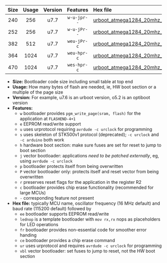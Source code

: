 |Size|Usage|Version|Features|Hex file|
|:-:|:-:|:-:|:-:|:--|
|240|256|u7.7|`w-u-jpr--`|[urboot_atmega1284_20mhz_19200bps_lednop_ur_vbl.hex](https://raw.githubusercontent.com/stefanrueger/urboot.hex/main/mcus/atmega1284/fcpu_20mhz/19200_bps/urboot_atmega1284_20mhz_19200bps_lednop_ur_vbl.hex)|
|252|256|u7.7|`w-u-jPr--`|[urboot_atmega1284_20mhz_19200bps_ur_vbl.hex](https://raw.githubusercontent.com/stefanrueger/urboot.hex/main/mcus/atmega1284/fcpu_20mhz/19200_bps/urboot_atmega1284_20mhz_19200bps_ur_vbl.hex)|
|382|512|u7.7|`weu-jPr-c`|[urboot_atmega1284_20mhz_19200bps_ee_lednop_fr_ce_ur_vbl.hex](https://raw.githubusercontent.com/stefanrueger/urboot.hex/main/mcus/atmega1284/fcpu_20mhz/19200_bps/urboot_atmega1284_20mhz_19200bps_ee_lednop_fr_ce_ur_vbl.hex)|
|364|1024|u7.7|`weu-hpr-c`|[urboot_atmega1284_20mhz_19200bps_ee_lednop_fr_ce_ur.hex](https://raw.githubusercontent.com/stefanrueger/urboot.hex/main/mcus/atmega1284/fcpu_20mhz/19200_bps/urboot_atmega1284_20mhz_19200bps_ee_lednop_fr_ce_ur.hex)|
|470|1024|u7.7|`wes-hpr-c`|[urboot_atmega1284_20mhz_19200bps_ee_lednop_fr_ce.hex](https://raw.githubusercontent.com/stefanrueger/urboot.hex/main/mcus/atmega1284/fcpu_20mhz/19200_bps/urboot_atmega1284_20mhz_19200bps_ee_lednop_fr_ce.hex)|

- **Size:** Bootloader code size including small table at top end
- **Usage:** How many bytes of flash are needed, ie, HW boot section or a multiple of the page size
- **Version:** For example, u7.6 is an urboot version, o5.2 is an optiboot version
- **Features:**
  + `w` bootloader provides `pgm_write_page(sram, flash)` for the application at `FLASHEND-4+1`
  + `e` EEPROM read/write support
  + `u` uses urprotocol requiring `avrdude -c urclock` for programming
  + `s` uses skeleton of STK500v1 protocol (deprecated); `-c urclock` and `-c arduino` both work
  + `h` hardware boot section: make sure fuses are set for reset to jump to boot section
  + `j` vector bootloader: applications *need to be patched externally*, eg, using `avrdude -c urclock`
  + `p` bootloader protects itself from being overwritten
  + `P` vector bootloader only: protects itself and reset vector from being overwritten
  + `r` preserves reset flags for the application in the register R2
  + `c` bootloader provides chip erase functionality (recommended for large MCUs)
  + `-` corresponding feature not present
- **Hex file:** typically MCU name, oscillator frequency (16 MHz default) and baud rate (115200 default) followed by
  + `ee` bootloader supports EEPROM read/write
  + `lednop` is a template bootloader with `mov rx,rx` nops as placeholders for LED operations
  + `fr` bootloader provides non-essential code for smoother error handing
  + `ce` bootloader provides a chip erase command
  + `ur` uses urprotocol and requires `avrdude -c urclock` for programming
  + `vbl` vector bootloader: set fuses to jump to reset, not the HW boot section
